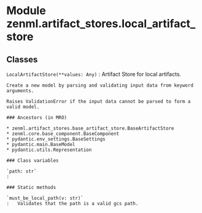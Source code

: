 Module zenml.artifact_stores.local_artifact_store
=================================================

Classes
-------

`LocalArtifactStore(**values: Any)`
:   Artifact Store for local artifacts.
    
    Create a new model by parsing and validating input data from keyword arguments.
    
    Raises ValidationError if the input data cannot be parsed to form a valid model.

    ### Ancestors (in MRO)

    * zenml.artifact_stores.base_artifact_store.BaseArtifactStore
    * zenml.core.base_component.BaseComponent
    * pydantic.env_settings.BaseSettings
    * pydantic.main.BaseModel
    * pydantic.utils.Representation

    ### Class variables

    `path: str`
    :

    ### Static methods

    `must_be_local_path(v: str)`
    :   Validates that the path is a valid gcs path.
